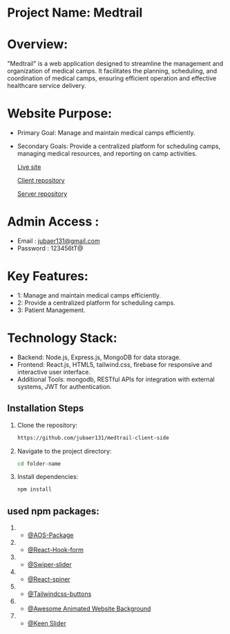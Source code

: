 # Project Name: Medtrail

# Overview:
"Medtrail" is a web application designed to streamline the management and organization of medical camps. It facilitates the planning, scheduling, and coordination of medical camps, ensuring efficient operation and effective healthcare service delivery.

# Website Purpose:

* Primary Goal: Manage and maintain medical camps efficiently.
* Secondary Goals: Provide a centralized platform for scheduling camps, managing medical resources, and reporting on camp activities.

  [Live site](https://medtrailmedicalcamp31.netlify.app)

  [Client repository](https://github.com/jubaer131/medtrail-client-side.git)

  [Server repository](https://github.com/jubaer131/medtrail-server-side.git)

# Admin Access : 
  * Email : jubaer131@gmail.com
  * Password : 123456tT@

# Key Features:

*  1: Manage and maintain medical camps efficiently.
*  2: Provide a centralized platform for scheduling camps.
*  3: Patient Management.



# Technology Stack:

* Backend: Node.js, Express.js, MongoDB for data storage.
* Frontend: React.js, HTML5, tailwind.css, firebase for responsive and interactive user interface.
* Additional Tools: mongodb, RESTful APIs for integration with external systems, JWT for authentication.
  
## Installation Steps

1. Clone the repository:
    ```sh
   https://github.com/jubaer131/medtrail-client-side
    ```
2. Navigate to the project directory:
    ```sh
    cd folder-name
    ```
3. Install dependencies:
    ```sh
    npm install
    ```

    
## used npm packages:
1. - [@AOS-Package](https://www.npmjs.com/package/aos) 
2. - [@React-Hook-form](https://react-hook-form.com/)
3. - [@Swiper-slider](https://swiperjs.com/)
4. - [@React-spiner](https://www.davidhu.io/react-spinners)
5. - [@Tailwindcss-buttons](https://devdojo.com/tailwindcss/buttons)
6. - [@Awesome Animated Website Background](https://codeconvey.com/animated-website-background-with-html5)
7. - [@Keen Slider](https://keen-slider.io)
